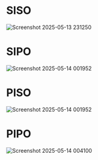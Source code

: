 # SISO
![Screenshot 2025-05-13 231250](https://github.com/user-attachments/assets/0f2bdcde-deb2-41c8-840d-3837bc36495f)

# SIPO
![Screenshot 2025-05-14 001952](https://github.com/user-attachments/assets/e62f7854-955a-444d-9f44-9715fcd9020c)

# PISO
![Screenshot 2025-05-14 001952](https://github.com/user-attachments/assets/fbad487c-2fb9-4ed9-bf89-4ae9e09f620c)

# PIPO
![Screenshot 2025-05-14 004100](https://github.com/user-attachments/assets/0518c99e-cc5c-4eaf-a6f1-56706d76f37b)


